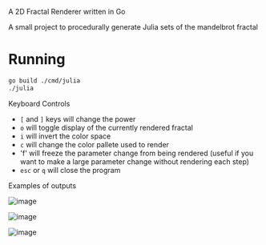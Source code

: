 A 2D Fractal Renderer written in Go

A small project to procedurally generate Julia sets of the mandelbrot fractal 

# Running 
```bash
go build ./cmd/julia
./julia
```

Keyboard Controls
- `[` and `]` keys will change the power
- `o` will toggle display of the currently rendered fractal
- `i` will invert the color space
- `c` will change the color pallete used to render
- 'f' will freeze the parameter change from being rendered (useful if you want to make a large parameter change without rendering each step)
- `esc` or `q` will close the program

Examples of outputs

![image](https://user-images.githubusercontent.com/4706333/176051581-b453bb4f-bd83-4018-a7a2-4303032e7724.png)


![image](https://user-images.githubusercontent.com/4706333/176051679-9e729437-af3f-4cbb-8e6d-5c9dbe330a50.png)


![image](https://user-images.githubusercontent.com/4706333/176051740-2b853f0b-f548-443a-a839-bc160c54de03.png)
